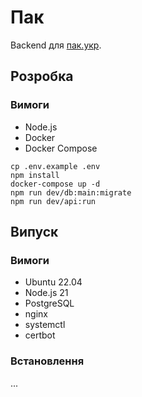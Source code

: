 # Пак

Backend для [пак.укр](https://пак.укр).

## Розробка

### Вимоги

- Node.js
- Docker
- Docker Compose

```shell
cp .env.example .env
npm install
docker-compose up -d
npm run dev/db:main:migrate
npm run dev/api:run
```

## Випуск

### Вимоги

- Ubuntu 22.04
- Node.js 21
- PostgreSQL
- nginx
- systemctl
- certbot

### Встановлення

...